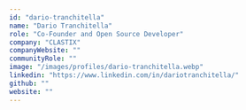 ```yaml
---
id: "dario-tranchitella"
name: "Dario Tranchitella"
role: "Co-Founder and Open Source Developer"
company: "CLASTIX"
companyWebsite: ""
communityRole: ""
image: "/images/profiles/dario-tranchitella.webp"
linkedin: "https://www.linkedin.com/in/dariotranchitella/"
github: ""
website: ""
---
```

